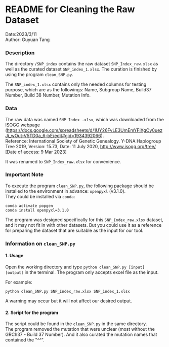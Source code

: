 # README for Cleaning the Raw Dataset
Date:2023/3/11  
Author: Guyuan Tang

### Description
The directory `/SNP_index` contains the raw dataset `SNP_Index_raw.xlsx` as well as the curated dataset `SNP_index_1.xlsx`. The curation is finished by using the program `clean_SNP.py`.  

The `SNP_index_1.xlsx` contains only the needed columns for testing purpose, which are as the followings: Name, Subgroup Name, Build37 Number, Build 38 Number, Mutation Info.


### Data
The raw data was named `SNP Index .xlsx`, which was downloaded from the ISOGG webpage (https://docs.google.com/spreadsheets/d/1UY26FvLE3UmEmYFiXgOy0uezJi_wOut-V5TD0a_6-bE/edit#gid=1934392066).  
Reference: International Society of Genetic Genealogy. Y-DNA Haplogroup Tree 2019, Version: 15.73, Date: 11 July 2020, http://www.isogg.org/tree/ [Date of access: 9 Mar 2023]  

It was renamed to `SNP_Index_raw.xlsx` for convenience.


### Important Note
To execute the program `clean_SNP.py`, the following package should be installed to the environment in advance: `openpyxl` (v3.1.0).  
They could be installed via `conda`:  
```shell
conda activate popgen
conda install openpyxl=3.1.0
```

The program was designed specifically for this `SNP_Index_raw.xlsx` dataset, and it may not fit in with other datasets. But you could use it as a reference for preparing the dataset that are suitable as the input for our tool.


### Information on `clean_SNP.py`
#### 1. Usage
Open the working directory and type `python clean_SNP.py [input] [output]` in the terminal. The program only accepts excel file as the input.  

For example:
```
python clean_SNP.py SNP_Index_raw.xlsx SNP_index_1.xlsx
```
A warning may occur but it will not affect our desired output.
#### 2. Script for the program
The script could be found in the `clean_SNP.py` in the same directory.  
The program removed the mutation that were unclear (most without the GRCh37 - Build 37 Number). And it also curated the mutation names that contained the "^^". 